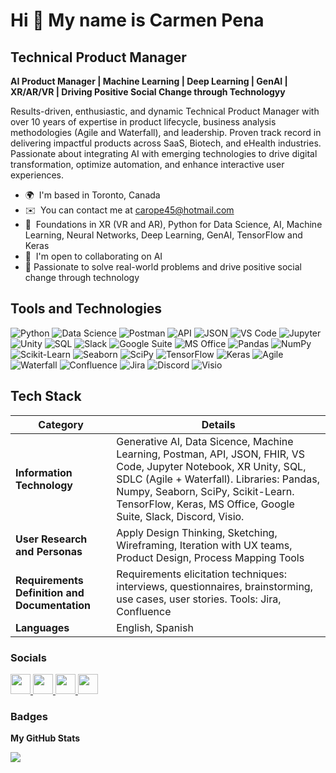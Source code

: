 Hi 👋 My name is Carmen Pena
============================

Technical Product Manager
-------------------------
**AI Product Manager | Machine Learning | Deep Learning | GenAI | XR/AR/VR | Driving Positive Social Change through Technologyy**

Results-driven, enthusiastic, and dynamic Technical Product Manager with over 10 years of expertise in product lifecycle, business analysis methodologies (Agile and Waterfall), and leadership. Proven track record in delivering impactful products across SaaS, Biotech, and eHealth industries. Passionate about integrating AI with emerging technologies to drive digital transformation, optimize automation, and enhance interactive user experiences.

* 🌍  I'm based in Toronto, Canada
* ✉️  You can contact me at [carope45@hotmail.com](mailto:carope45@hotmail.com)
* 🧠  Foundations in XR (VR and AR), Python for Data Science, AI, Machine Learning, Neural Networks, Deep Learning, GenAI, TensorFlow and Keras
* 🤝  I'm open to collaborating on AI
* 🎯  Passionate to solve real-world problems and drive positive social change through technology

## Tools and Technologies

![Python](https://img.shields.io/badge/Python-3776AB?style=for-the-badge&logo=python&logoColor=white)
![Data Science](https://img.shields.io/badge/Data_Science-FF6F00?style=for-the-badge&logo=google-analytics&logoColor=white)
![Postman](https://img.shields.io/badge/Postman-FF6C37?style=for-the-badge&logo=postman&logoColor=white)
![API](https://img.shields.io/badge/API-FF6F00?style=for-the-badge&logo=swagger&logoColor=white)
![JSON](https://img.shields.io/badge/JSON-000000?style=for-the-badge&logo=json&logoColor=white)
![VS Code](https://img.shields.io/badge/VS_Code-007ACC?style=for-the-badge&logo=visual-studio-code&logoColor=white)
![Jupyter](https://img.shields.io/badge/Jupyter-F37626?style=for-the-badge&logo=jupyter&logoColor=white)
![Unity](https://img.shields.io/badge/Unity-000000?style=for-the-badge&logo=unity&logoColor=white)
![SQL](https://img.shields.io/badge/SQL-4479A1?style=for-the-badge&logo=postgresql&logoColor=white)
![Slack](https://img.shields.io/badge/Slack-4A154B?style=for-the-badge&logo=slack&logoColor=white)
![Google Suite](https://img.shields.io/badge/Google_Suite-4285F4?style=for-the-badge&logo=google&logoColor=white)
![MS Office](https://img.shields.io/badge/MS_Office-D83B01?style=for-the-badge&logo=microsoft-office&logoColor=white)
![Pandas](https://img.shields.io/badge/Pandas-150458?style=for-the-badge&logo=pandas&logoColor=white)
![NumPy](https://img.shields.io/badge/NumPy-013243?style=for-the-badge&logo=numpy&logoColor=white)
![Scikit-Learn](https://img.shields.io/badge/Scikit--Learn-F7931E?style=for-the-badge&logo=scikit-learn&logoColor=white)
![Seaborn](https://img.shields.io/badge/Seaborn-3776AB?style=for-the-badge&logo=python&logoColor=white)
![SciPy](https://img.shields.io/badge/SciPy-8CAAE6?style=for-the-badge&logo=scipy&logoColor=white)
![TensorFlow](https://img.shields.io/badge/TensorFlow-FF6F00?style=for-the-badge&logo=tensorflow&logoColor=white)
![Keras](https://img.shields.io/badge/Keras-D00000?style=for-the-badge&logo=keras&logoColor=white)
![Agile](https://img.shields.io/badge/Agile-2496ED?style=for-the-badge&logo=agile&logoColor=white)
![Waterfall](https://img.shields.io/badge/Waterfall-2496ED?style=for-the-badge&logo=waterfall&logoColor=white)
![Confluence](https://img.shields.io/badge/Confluence-172B4D?style=for-the-badge&logo=confluence&logoColor=white)
![Jira](https://img.shields.io/badge/Jira-0052CC?style=for-the-badge&logo=jira&logoColor=white)
![Discord](https://img.shields.io/badge/Discord-5865F2?style=for-the-badge&logo=discord&logoColor=white)
![Visio](https://img.shields.io/badge/Visio-3955A3?style=for-the-badge&logo=microsoft-visio&logoColor=white)


## Tech Stack

| **Category**                      | **Details**                                                                                                                                                    |
|------------------------------------|----------------------------------------------------------------------------------------------------------------------------------------------------------------|
| **Information Technology**         | Generative AI, Data Sicence, Machine Learning, Postman, API, JSON, FHIR, VS Code, Jupyter Notebook, XR Unity, SQL, SDLC (Agile + Waterfall). Libraries: Pandas, Numpy, Seaborn, SciPy, Scikit-Learn. TensorFlow, Keras, MS Office, Google Suite, Slack, Discord, Visio. |
| **User Research and Personas**     | Apply Design Thinking, Sketching, Wireframing, Iteration with UX teams, Product Design, Process Mapping Tools                                                   |
| **Requirements Definition and Documentation** | Requirements elicitation techniques: interviews, questionnaires, brainstorming, use cases, user stories. Tools: Jira, Confluence                             |
| **Languages**                      | English, Spanish                                                                                                                                               |

### Socials

<p align="left"> <a href="https://discord.com/users/AICarope" target="_blank" rel="noreferrer"> <picture> <source media="(prefers-color-scheme: dark)" srcset="undefined" /> <source media="(prefers-color-scheme: light)" srcset="https://raw.githubusercontent.com/danielcranney/readme-generator/main/public/icons/socials/discord.svg" /> <img src="https://raw.githubusercontent.com/danielcranney/readme-generator/main/public/icons/socials/discord.svg" width="32" height="32" /> </picture> </a> <a href="https://www.github.com/AICarope" target="_blank" rel="noreferrer"> <picture> <source media="(prefers-color-scheme: dark)" srcset="https://raw.githubusercontent.com/danielcranney/readme-generator/main/public/icons/socials/github-dark.svg" /> <source media="(prefers-color-scheme: light)" srcset="https://raw.githubusercontent.com/danielcranney/readme-generator/main/public/icons/socials/github.svg" /> <img src="https://raw.githubusercontent.com/danielcranney/readme-generator/main/public/icons/socials/github.svg" width="32" height="32" /> </picture> </a> <a href="https://www.linkedin.com/in/carmen-p-b9a02163/" target="_blank" rel="noreferrer"> <picture> <source media="(prefers-color-scheme: dark)" srcset="https://raw.githubusercontent.com/danielcranney/readme-generator/main/public/icons/socials/linkedin-dark.svg" /> <source media="(prefers-color-scheme: light)" srcset="https://raw.githubusercontent.com/danielcranney/readme-generator/main/public/icons/socials/linkedin.svg" /> <img src="https://raw.githubusercontent.com/danielcranney/readme-generator/main/public/icons/socials/linkedin.svg" width="32" height="32" /> </picture> </a> <a href="https://www.x.com/carope45" target="_blank" rel="noreferrer"> <picture> <source media="(prefers-color-scheme: dark)" srcset="https://raw.githubusercontent.com/danielcranney/readme-generator/main/public/icons/socials/twitter-dark.svg" /> <source media="(prefers-color-scheme: light)" srcset="https://raw.githubusercontent.com/danielcranney/readme-generator/main/public/icons/socials/twitter.svg" /> <img src="https://raw.githubusercontent.com/danielcranney/readme-generator/main/public/icons/socials/twitter.svg" width="32" height="32" /> </picture> </a></p>

### Badges

<b>My GitHub Stats</b>

<a href="http://www.github.com/AICarope"><img src="https://github-readme-streak-stats.herokuapp.com/?user=AICarope&stroke=ffffff&background=1c1917&ring=0891b2&fire=0891b2&currStreakNum=ffffff&currStreakLabel=0891b2&sideNums=ffffff&sideLabels=ffffff&dates=ffffff&hide_border=true" /></a>

